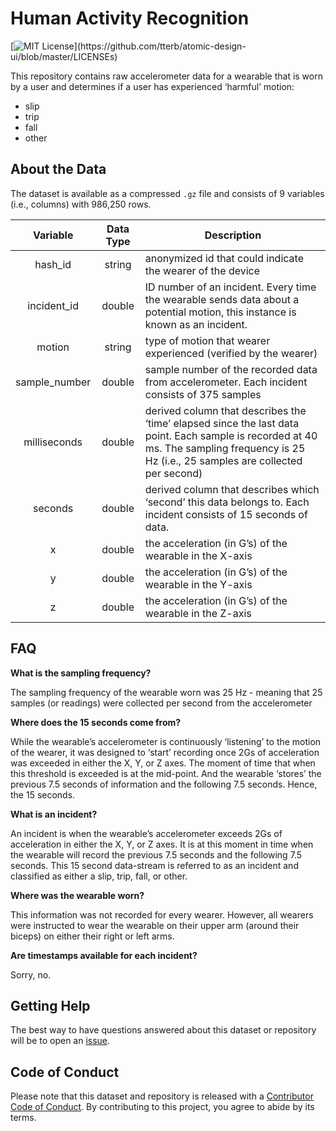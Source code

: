 
<!-- README.md is generated from README.Rmd. Please edit that file -->

# Human Activity Recognition

<!-- badges: start -->

[![MIT
License](https://img.shields.io/apm/l/atomic-design-ui.svg?)](https://github.com/tterb/atomic-design-ui/blob/master/LICENSEs)
<!-- badges: end -->

This repository contains raw accelerometer data for a wearable that is
worn by a user and determines if a user has experienced ‘harmful’
motion:

-   slip
-   trip
-   fall
-   other

## About the Data

The dataset is available as a compressed `.gz` file and consists of 9
variables (i.e., columns) with 986,250 rows.

|   Variable    | Data Type | Description                                                                                                                                                                               |
|:-------------:|:---------:|-------------------------------------------------------------------------------------------------------------------------------------------------------------------------------------------|
|    hash_id    |  string   | anonymized id that could indicate the wearer of the device                                                                                                                                |
|  incident_id  |  double   | ID number of an incident. Every time the wearable sends data about a potential motion, this instance is known as an incident.                                                             |
|    motion     |  string   | type of motion that wearer experienced (verified by the wearer)                                                                                                                           |
| sample_number |  double   | sample number of the recorded data from accelerometer. Each incident consists of 375 samples                                                                                              |
| milliseconds  |  double   | derived column that describes the ‘time’ elapsed since the last data point. Each sample is recorded at 40 ms. The sampling frequency is 25 Hz (i.e., 25 samples are collected per second) |
|    seconds    |  double   | derived column that describes which ‘second’ this data belongs to. Each incident consists of 15 seconds of data.                                                                          |
|       x       |  double   | the acceleration (in G’s) of the wearable in the X-axis                                                                                                                                   |
|       y       |  double   | the acceleration (in G’s) of the wearable in the Y-axis                                                                                                                                   |
|       z       |  double   | the acceleration (in G’s) of the wearable in the Z-axis                                                                                                                                   |

## FAQ

**What is the sampling frequency?**

The sampling frequency of the wearable worn was 25 Hz - meaning that 25
samples (or readings) were collected per second from the accelerometer

**Where does the 15 seconds come from?**

While the wearable’s accelerometer is continuously ‘listening’ to the
motion of the wearer, it was designed to ‘start’ recording once 2Gs of
acceleration was exceeded in either the X, Y, or Z axes. The moment of
time that when this threshold is exceeded is at the mid-point. And the
wearable ‘stores’ the previous 7.5 seconds of information and the
following 7.5 seconds. Hence, the 15 seconds.

**What is an incident?**

An incident is when the wearable’s accelerometer exceeds 2Gs of
acceleration in either the X, Y, or Z axes. It is at this moment in time
when the wearable will record the previous 7.5 seconds and the following
7.5 seconds. This 15 second data-stream is referred to as an incident
and classified as either a slip, trip, fall, or other.

**Where was the wearable worn?**

This information was not recorded for every wearer. However, all wearers
were instructed to wear the wearable on their upper arm (around their
biceps) on either their right or left arms.

**Are timestamps available for each incident?**

Sorry, no.

## Getting Help

The best way to have questions answered about this dataset or repository
will be to open an
[issue](https://github.com/nikdata/human-activity-recognition/issues).

## Code of Conduct

Please note that this dataset and repository is released with a
[Contributor Code of
Conduct](https://github.com/nikdata/human-activity-recognition/blob/main/CODE_OF_CONDUCT.md).
By contributing to this project, you agree to abide by its terms.
